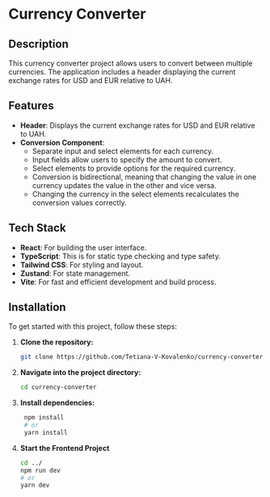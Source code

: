 # Currency Converter

## Description

This currency converter project allows users to convert between multiple currencies. The application includes a header displaying the current exchange rates for USD and EUR relative to UAH. 

## Features

- **Header**: Displays the current exchange rates for USD and EUR relative to UAH. 
- **Conversion Component**:
  - Separate input and select elements for each currency.
  - Input fields allow users to specify the amount to convert.
  - Select elements to provide options for the required currency.
  - Conversion is bidirectional, meaning that changing the value in one currency updates the value in the other and vice versa.
  - Changing the currency in the select elements recalculates the conversion values correctly.

## Tech Stack

- **React**: For building the user interface.
- **TypeScript**: This is for static type checking and type safety.
- **Tailwind CSS**: For styling and layout.
- **Zustand**: For state management.
- **Vite**: For fast and efficient development and build process.

## Installation

To get started with this project, follow these steps:

1. **Clone the repository:**
   ```bash
   git clone https://github.com/Tetiana-V-Kovalenko/currency-converter.git

2. **Navigate into the project directory:**
   ```bash
   cd currency-converter

3. **Install dependencies:**
   ```bash  
    npm install
    # or
    yarn install
    ```

4. **Start the Frontend Project**
    
    ```bash
    cd ../
    npm run dev
    # or
    yarn dev 
    ```


